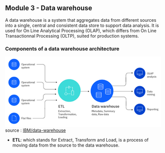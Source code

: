 ## Module 3 - Data warehouse
A data warehouse is a system that aggregates data from different sources into a single, central and consistent data store to support data analysis. It is used for On Line Analytical Processing (OLAP), which differs from On Line Transactionnal Processing (OLTP), suited for production systems.

### Components of a data warehouse architecture 

![Alt text](image.png)
source : [IBM/data-warehouse](https://www.ibm.com/topics/data-warehouse)

* **ETL**: which stands for Extract, Transform and Load, is a process of moving data from the source to the data warehouse.